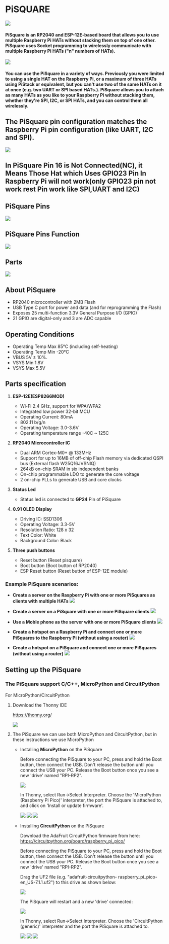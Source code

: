 # PiSQUARE

<img src = "https://github.com/sbcshop/PiSquare/blob/main/images/img.png" />

#### PiSquare is an RP2040 and ESP-12E-based board that allows you to use multiple Raspberry Pi HATs without stacking them on top of one other. PiSquare uses Socket programming to wirelessly communicate with multiple Raspberry Pi HATs ("n" numbers of HATs).

<img src = "https://github.com/sbcshop/PiSquare/blob/main/images/img2.png" />

#### You can use the PiSquare in a variety of ways. Previously you were limited to using a single HAT on the Raspberry Pi, or a maximum of three HATs using PiStack or equivalent, but you can't use two of the same HATs on it at once (e.g. two UART or SPI based HATs.). PiSquare allows you to attach as many HATs as you like to your Raspberry Pi without stacking them, whether they're SPI, I2C, or SPI HATs, and you can control them all wirelessly.

## The PiSquare pin configuration matches the Raspberry Pi pin configuration (like UART, I2C and SPI).

<img src = "https://github.com/sbcshop/PiSquare/blob/main/images/img3.png" />

## In PiSquare Pin 16 is Not Connected(NC), it Means Those Hat which Uses GPIO23 Pin In Raspberry Pi will not work(only GPIO23 pin not work rest Pin work like SPI,UART and I2C)

## PiSquare Pins

<img src = "https://github.com/sbcshop/PiSquare/blob/main/images/img4.JPG" />

## PiSquare Pins Function
<img src = "https://github.com/sbcshop/PiSquare/blob/main/images/img23.JPG" />

## Parts

<img src = "https://github.com/sbcshop/PiSquare/blob/main/images/img1.png" />

## About PiSquare
  * RP2040 microcontroller with 2MB Flash
  * USB Type C port for power and data (and for reprogramming the Flash)
  * Exposes 25 multi-function 3.3V General Purpose I/O (GPIO)
  * 21 GPIO are digital-only and 3 are ADC capable

## Operating Conditions
 * Operating Temp Max 85°C (including self-heating)
 * Operating Temp Min -20°C
 * VBUS 5V ± 10%.
 * VSYS Min 1.8V
 * VSYS Max 5.5V
 
## Parts specification
1. **ESP-12E(ESP8266MOD)**
    * Wi-Fi 2.4 GHz, support for WPA/WPA2
    * Integrated low power 32-bit MCU
    * Operating Current: 80mA
    * 802.11 b/g/n
    * Operating Voltage: 3.0-3.6V
    * Operating temperature range -40C ~ 125C
   
2. **RP2040 Microcontroller IC**
   * Dual ARM Cortex-M0+ @ 133MHz
   * Support for up to 16MB of off-chip Flash memory via dedicated QSPI bus (External flash W25Q16JVSNIQ)
   * 264kB on-chip SRAM in six independent banks
   * On-chip programmable LDO to generate the core voltage
   * 2 on-chip PLLs to generate USB and core clocks
  
3. **Status Led**
   * Status led is connected to **GP24** Pin of PiSquare
   
4. **0.91 OLED Display**
   * Driving IC: SSD1306
   * Operating Voltage: 3.3-5V
   * Resolution Ratio: 128 x 32
   * Text Color: White
   * Background Color: Black
   
5. **Three push buttons**
   * Reset button     (Reset pisquare)
   * Boot button      (Boot button of RP2040)
   * ESP Reset button (Reset button of ESP-12E module)

### Example PiSquare scenarios:

* **Create a server on the Raspberry Pi with one or more PiSquares as clients with multiple HATs**
    <img src = "https://github.com/sbcshop/PiSquare/blob/main/images/gif1.gif" />
    
* **Create a server on a PiSquare with one or more PiSquare clients**
    <img src = "https://github.com/sbcshop/PiSquare/blob/main/images/gif2.gif" />

* **Use a Moble phone as the server with one or more PiSquare clients**
    <img src = "https://github.com/sbcshop/PiSquare/blob/main/images/gif3.gif" />
    
* **Create a hotspot on a Raspberry Pi and connect one or more PiSquares to the Raspberry Pi (without using a router)**
    <img src = "https://github.com/sbcshop/PiSquare/blob/main/images/gif4.gif" />

* **Create a hotspot on a PiSquare and connect one or more PiSquares (without using a router)**
    <img src = "https://github.com/sbcshop/PiSquare/blob/main/images/gif5.gif" />

## Setting up the PiSquare 
### The PiSquare support C/C++, MicroPython and CircuitPython

For MicroPython/CircuitPython

1. Download the Thonny IDE 

   https://thonny.org/
   
   <img src= "https://github.com/sbcshop/RoundyPi/blob/main/images/img.JPG" />
   
2. The PiSquare we can use both MicroPython and CircuitPython, but in these instructions we use MicroPython

   * Installing **MicroPython** on the PiSquare

     Before connecting the PiSquare to your PC, press and hold the Boot button, then connect the USB.  Don't release the button until you connect the USB your PC. Release the Boot button once you see a new 'drive' named "RPI-RP2".
     
        <img src= "https://github.com/sbcshop/RoundyPi/blob/main/images/img13.png" />
        
     In Thonny, select Run->Select Interpreter.  Choose the 'MicroPython (Raspberry Pi Pico)' interpreter, the port the PiSquare is attached to, and click on 'Install or update firmware'.
     
        <img src= "https://github.com/sbcshop/RoundyPi/blob/main/images/img2.png" />
        <img src= "https://github.com/sbcshop/RoundyPi/blob/main/images/img3.png" />
        <img src= "https://github.com/sbcshop/RoundyPi/blob/main/images/img4.png" />
        
   * Installing **CircuitPython** on the PiSquare
   
      Download the AdaFruit CircuitPython firmware from here: https://circuitpython.org/board/raspberry_pi_pico/
   
      Before connecting the PiSquare to your PC, press and hold the Boot button, then connect the USB.  Don't release the button until you connect the USB your PC. Release the Boot button once you see a new 'drive' named "RPI-RP2".

     Drag the UF2 file (e.g. "adafruit-circuitpython- raspberry_pi_pico-en_US-7.1.1.uf2") to this drive as shown below:
          
     <img src= "https://github.com/sbcshop/RoundyPi/blob/main/images/img13.png" />

     The PiSquare will restart and a new 'drive' connected:
     
     <img src= "https://github.com/sbcshop/RoundyPi/blob/main/images/img11.png" />
     
     In Thonny, select Run->Select Interpreter.  Choose the 'CircuitPython (generic)' interpreter and the port the PiSquare is attached to.
     
     <img src= "https://github.com/sbcshop/RoundyPi/blob/main/images/img18.png" />
     
     <img src= "https://github.com/sbcshop/RoundyPi/blob/main/images/img19.png" />
     
     <img src= "https://github.com/sbcshop/RoundyPi/blob/main/images/img20.png" />
    
